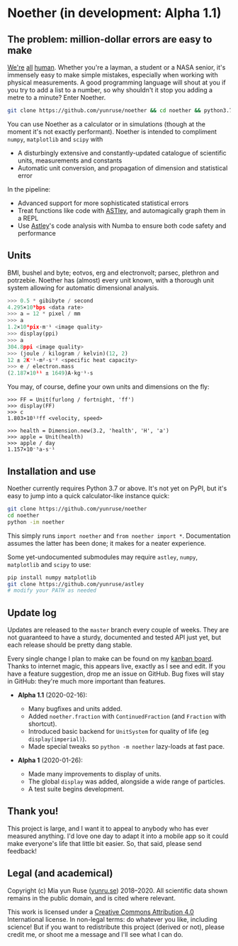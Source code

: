 # Noether (in development: Alpha 1.1)

## The problem: million-dollar errors are easy to make

[We're](https://medium.com/predict/a-328-million-dollar-conversion-error-f6d525c85fd2) [all](https://www.pri.org/stories/2012-02-23/new-clues-emerge-centuries-old-swedish-shipwreck) [human](https://www.bbc.co.uk/news/magazine-27509559).
Whether you're a layman, a student or a NASA senior, it's immensely easy to make simple mistakes, especially when working with physical measurements. A good programming language will shout at you if you try to add a list to a number, so why shouldn't it stop you adding a metre to a minute? Enter Noether.

```bash
git clone https://github.com/yunruse/noether && cd noether && python3.7 -im noether
```

You can use Noether as a calculator or in simulations (though at the moment it's not exactly performant). Noether is intended to compliment `numpy`, `matplotlib` and `scipy` with

- A disturbingly extensive and constantly-updated catalogue of scientific units, measurements and constants
- Automatic unit conversion, and propagation of dimension and statistical error

In the pipeline:

- Advanced support for more sophisticated statistical errors 
- Treat functions like code with [ASTley], and automagically graph them in a REPL
- Use [Astley]'s code analysis with Numba to ensure both code safety and performance 

[Astley]: https://github.com/yunruse/astley

## Units

BMI, bushel and byte; eotvos, erg and electronvolt; parsec, plethron and potrzebie. Noether has (almost) every unit known, with a thorough unit system allowing for automatic dimensional analysis.

```python
>>> 0.5 * gibibyte / second
4.295×10⁹bps <data rate>
>>> a = 12 * pixel / mm
>>> a
1.2×10⁴pix·m⁻¹ <image quality>
>>> display(ppi)
>>> a
304.8ppi <image quality>
>>> (joule / kilogram / kelvin)(12, 2)
12 ± 2K⁻¹·m²·s⁻² <specific heat capacity>
>>> e / electron.mass
(2.187×10¹¹ ± 1649)A·kg⁻¹·s
```

You may, of course, define your own units and dimensions on the fly:

```
>>> FF = Unit(furlong / fortnight, 'ff')
>>> display(FF)
>>> c
1.803×10¹²ff <velocity, speed>

>>> health = Dimension.new(3.2, 'health', 'H', 'a')
>>> apple = Unit(health)
>>> apple / day
1.157×10⁻⁵a·s⁻¹
```

## Installation and use

Noether currently requires Python 3.7 or above. It's not yet on PyPI, but it's easy to jump into a quick calculator-like instance quick:

```bash
git clone https://github.com/yunruse/noether
cd noether
python -im noether
```

This simply runs `import noether` and `from noether import *`. Documentation assumes the latter has been done; it makes for a neater experience.

Some yet-undocumented submodules may require `astley`,  `numpy`, `matplotlib` and `scipy` to use:

```bash
pip install numpy matplotlib
git clone https://github.com/yunruse/astley
# modify your PATH as needed
```

## Update log

Updates are released to the `master` branch every couple of weeks. They are not guaranteed to have a sturdy, documented and tested API just yet, but each release should be pretty dang stable.

Every single change I plan to make can be found on my [kanban board]. Thanks to internet magic, this appears live, exactly as I see and edit. If you have a feature suggestion, drop me an issue on GitHub. Bug fixes will stay in GitHub: they're much more important than features.

[kanban board]: https://www.notion.so/714348466a284bd1b0d1942c81688579

 - **Alpha 1.1** (2020-02-16):
   - Many bugfixes and units added.
   - Added `noether.fraction` with `ContinuedFraction` (and `Fraction` with shortcut).
   - Introduced basic backend for `UnitSystem` for quality of life (eg `display(imperial)`).
   - Made special tweaks so `python -m noether` lazy-loads at fast pace.

 - **Alpha 1** (2020-01-26):
   - Made many improvements to display of units.
   - The global `display` was added, alongside a wide range of particles.
   - A test suite begins development.

## Thank you!

This project is large, and I want it to appeal to anybody who has ever measured anything. I'd love one day to adapt it into a mobile app so it could make everyone's life that little bit easier. So, that said, please send feedback!

## Legal (and academical)

Copyright (c) Mia yun Ruse ([yunru.se]) 2018–2020.
All scientific data shown remains in the public domain, and is cited where relevant.

This work is licensed under a [Creative Commons Attribution 4.0](cc) International
license. In non-legal terms: do whatever you like, including science! But if you
want to redistribute this project (derived or not), please credit me, or shoot me a
message and I'll see what I can do.

[yunru.se]: https://yunru.se/
[cc]: https://creativecommons.org/licenses/by/4.0/
